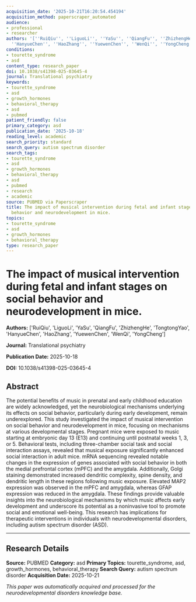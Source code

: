```yaml
---
acquisition_date: '2025-10-21T16:20:54.454194'
acquisition_method: paperscraper_automated
audience:
- professional
- researcher
authors: '[''RuiQiu'', ''LiguoLi'', ''YaSu'', ''QiangFu'', ''ZhizhengHe'', ''TongtongYao'',
  ''HanyueChen'', ''HaoZhang'', ''YuewenChen'', ''WenQi'', ''YongCheng'']'
conditions:
- tourette_syndrome
- asd
content_type: research_paper
doi: 10.1038/s41398-025-03645-4
journal: Translational psychiatry
keywords:
- tourette_syndrome
- asd
- growth_hormones
- behavioral_therapy
- asd
- pubmed
patient_friendly: false
primary_category: asd
publication_date: '2025-10-18'
reading_level: academic
search_priority: standard
search_query: autism spectrum disorder
search_tags:
- tourette_syndrome
- asd
- growth_hormones
- behavioral_therapy
- asd
- pubmed
- research
- academic
source: PUBMED via Paperscraper
title: The impact of musical intervention during fetal and infant stages on social
  behavior and neurodevelopment in mice.
topics:
- tourette_syndrome
- asd
- growth_hormones
- behavioral_therapy
type: research_paper
---
```


# The impact of musical intervention during fetal and infant stages on social behavior and neurodevelopment in mice.

**Authors:** ['RuiQiu', 'LiguoLi', 'YaSu', 'QiangFu', 'ZhizhengHe', 'TongtongYao', 'HanyueChen', 'HaoZhang', 'YuewenChen', 'WenQi', 'YongCheng']

**Journal:** Translational psychiatry

**Publication Date:** 2025-10-18

**DOI:** 10.1038/s41398-025-03645-4

## Abstract

The potential benefits of music in prenatal and early childhood education are widely acknowledged, yet the neurobiological mechanisms underlying its effects on social behavior, particularly during early development, remain underexplored. This study investigated the impact of musical intervention on social behavior and neurodevelopment in mice, focusing on mechanisms at various developmental stages. Pregnant mice were exposed to music starting at embryonic day 13 (E13) and continuing until postnatal weeks 1, 3, or 5. Behavioral tests, including three-chamber social task and social interaction assays, revealed that musical exposure significantly enhanced social interaction in adult mice. mRNA sequencing revealed notable changes in the expression of genes associated with social behavior in both the medial prefrontal cortex (mPFC) and the amygdala. Additionally, Golgi staining demonstrated increased dendritic complexity, spine density, and dendritic length in these regions following music exposure. Elevated MAP2 expression was observed in the mPFC and amygdala, whereas GFAP expression was reduced in the amygdala. These findings provide valuable insights into the neurobiological mechanisms by which music affects early development and underscore its potential as a noninvasive tool to promote social and emotional well-being. This research has implications for therapeutic interventions in individuals with neurodevelopmental disorders, including autism spectrum disorder (ASD).

---

## Research Details

**Source:** PUBMED
**Category:** asd
**Primary Topics:** tourette_syndrome, asd, growth_hormones, behavioral_therapy
**Search Query:** autism spectrum disorder
**Acquisition Date:** 2025-10-21

*This paper was automatically acquired and processed for the neurodevelopmental disorders knowledge base.*
